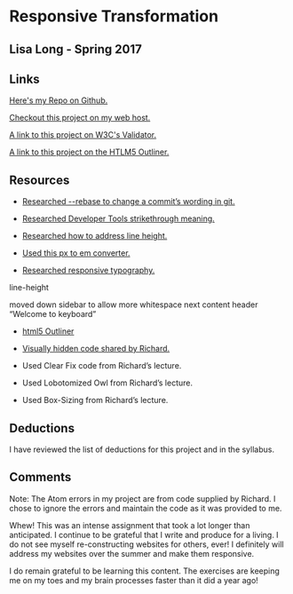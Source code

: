 # Responsive Transformation

## Lisa Long - Spring 2017

## Links
[Here's my Repo on Github.]()

[Checkout this project on my web host.]()

[A link to this project on W3C's Validator.]()

[A link to this project on the HTLM5 Outliner.]()

## Resources
* [Researched --rebase to change a commit’s wording in git.](https://medium.com/@porteneuve/getting-solid-at-git-rebase-vs-merge-4fa1a48c53aa#.ngv8qqe8h)

* [Researched Developer Tools strikethrough meaning.](http://stackoverflow.com/questions/3047056/what-do-the-crossed-style-properties-in-google-chrome-devtools-mean)

* [Researched how to address line height.](https://css-tricks.com/almanac/properties/l/line-height/)

* [Used this px to em converter.](https://www.w3schools.com/tags/ref_pxtoemconversion.asp)

* [Researched responsive typography.](https://zellwk.com/blog/responsive-typography/)

line-height

moved down sidebar to allow more whitespace next content header “Welcome to keyboard”

* [html5 Outliner](https://gsnedders.html5.org/outliner/)

* [Visually hidden code shared by Richard.](https://github.com/h5bp/html5-boilerplate/blob/master/src/css/main.css#L107-L169)

* Used Clear Fix code from Richard’s lecture.

* Used Lobotomized Owl from Richard’s lecture.

* Used Box-Sizing from Richard’s lecture.

## Deductions
I have reviewed the list of deductions for this project and in the syllabus.

## Comments
Note: The Atom errors in my project are from code supplied by Richard.  I chose to ignore the errors and maintain the code as it was provided to me.

Whew! This was an intense assignment that took a lot longer than anticipated.  I continue to be grateful that I write and produce for a living.  I do not see myself re-constructing websites for others, ever! I definitely will address my websites over the summer and make them responsive.

I do remain grateful to be learning this content. The exercises are keeping me on my toes and my brain processes faster than it did a year ago!
